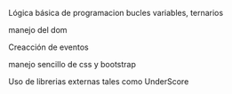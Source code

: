 Lógica básica de programacion bucles variables, ternarios

manejo del dom

Creacción de eventos

manejo sencillo de css y bootstrap

Uso de librerias externas tales como UnderScore



